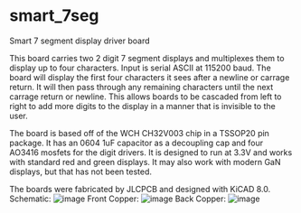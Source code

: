 # smart_7seg
Smart 7 segment display driver board

This board carries two 2 digit 7 segment displays and multiplexes them to display up to four characters.
Input is serial ASCII at 115200 baud.  The board will display the first four characters it sees after a newline or carrage return.  It will then pass through any remaining characters until the next carrage return or newline.  This allows boards to be cascaded from left to right to add more digits to the display in a manner that is invisible to the user.

The board is based off of the WCH CH32V003 chip in a TSSOP20 pin package.  It has an 0604 1uF capacitor as a decoupling cap and four AO3416 mosfets for the digit drivers.  It is designed to run at 3.3V and works with standard red and green displays.  It may also work with modern GaN displays, but that has not been tested.

The boards were fabricated by JLCPCB and designed with KiCAD 8.0.
Schematic:
![image](https://github.com/user-attachments/assets/7c248ab7-a63e-4a86-8041-cd6589f6fc9a)
Front Copper:
![image](https://github.com/user-attachments/assets/428a5fe7-6c97-4378-bde9-ebf1ec365841)
Back Copper:
![image](https://github.com/user-attachments/assets/db5be3b8-764b-46d5-a093-60a61d3aa6e5)
